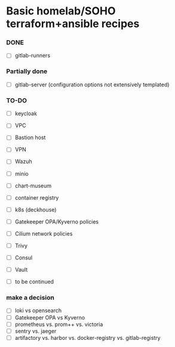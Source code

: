 # Basic homelab/SOHO terraform+ansible recipes

### DONE
- [ ] gitlab-runners

### Partially done
- [ ] gitlab-server (configuration options not extensively templated)

### TO-DO
- [ ] keycloak
- [ ] VPC
- [ ] Bastion host
- [ ] VPN
- [ ] Wazuh
- [ ] minio
- [ ] chart-museum
- [ ] container registry
- [ ] k8s (deckhouse)
- [ ] Gatekeeper OPA/Kyverno policies
- [ ] Cilium network policies
- [ ] Trivy
- [ ] Consul
- [ ] Vault
- [ ] to be continued


### make a decision
- [ ] loki vs opensearch
- [ ] Gatekeeper OPA vs Kyverno
- [ ] prometheus vs. prom++ vs. victoria
- [ ] sentry vs. jaeger
- [ ] artifactory vs. harbor vs. docker-registry vs. gitlab-registry
